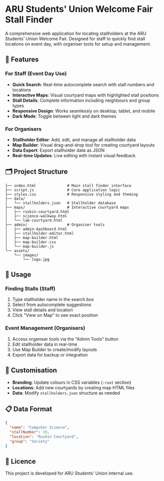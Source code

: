 # ARU Students' Union Welcome Fair Stall Finder

A comprehensive web application for locating stallholders at the ARU Students' Union Welcome Fair. Designed for staff to quickly find stall locations on event day, with organiser tools for setup and management.

## 🌟 Features

### For Staff (Event Day Use)
- **Quick Search**: Real-time autocomplete search with stall numbers and locations
- **Interactive Maps**: Visual courtyard maps with highlighted stall positions
- **Stall Details**: Complete information including neighbours and group types
- **Responsive Design**: Works seamlessly on desktop, tablet, and mobile
- **Dark Mode**: Toggle between light and dark themes

### For Organisers
- **Stallholder Editor**: Add, edit, and manage all stallholder data
- **Map Builder**: Visual drag-and-drop tool for creating courtyard layouts
- **Data Export**: Export stallholder data as JSON
- **Real-time Updates**: Live editing with instant visual feedback

## 🗂️ Project Structure

```
├── index.html              # Main stall finder interface
├── script.js               # Core application logic
├── styles.css              # Responsive styling and theming
├── data/
│   └── stallholders.json   # Stallholder database
├── maps/                   # Interactive courtyard maps
│   ├── ruskin-courtyard.html
│   ├── science-walkway.html
│   └── lab-courtyard.html
├── admin/                  # Organiser tools
│   ├── admin-dashboard.html
│   ├── stallholder-editor.html
│   ├── map-builder.html
│   ├── map-builder.css
│   └── map-builder.js
└── assets/
    └── images/
        └── logo.jpg
```

## 📱 Usage

### Finding Stalls (Staff)
1. Type stallholder name in the search box
2. Select from autocomplete suggestions
3. View stall details and location
4. Click "View on Map" to see exact position

### Event Management (Organisers)
1. Access organiser tools via the "Admin Tools" button
2. Edit stallholder data in real-time
3. Use Map Builder to create/modify layouts
4. Export data for backup or integration

## 🎨 Customisation

- **Branding**: Update colours in CSS variables (`:root` section)
- **Locations**: Add new courtyards by creating map HTML files
- **Data**: Modify `stallholders.json` structure as needed

## 📋 Data Format

```json
{
  "name": "Computer Science",
  "stallNumber": 19,
  "location": "Ruskin Courtyard",
  "group": "Society"
}
```

## 📄 Licence

This project is developed for ARU Students' Union internal use.
